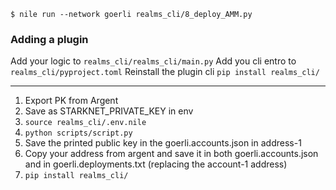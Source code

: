 `$ nile run --network goerli realms_cli/8_deploy_AMM.py`


### Adding a plugin

Add your logic to `realms_cli/realms_cli/main.py`
Add you cli entro to `realms_cli/pyproject.toml`
Reinstall the plugin cli `pip install realms_cli/`


----


1. Export PK from Argent
2. Save as STARKNET_PRIVATE_KEY in env
3. `source realms_cli/.env.nile`
4. `python scripts/script.py`
5. Save the printed public key in the goerli.accounts.json in address-1
6. Copy your address from argent and save it in both goerli.accounts.json and in goerli.deployments.txt (replacing the account-1 address)
7. `pip install realms_cli/`